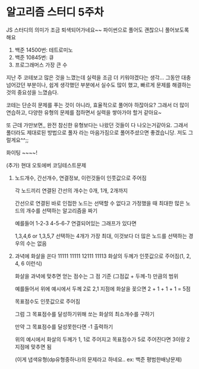 # 알고리즘 스터디 5주차

JS 스터디의 의미가 조금 퇴색되어가네요~~ 파이썬으로 풀어도 괜찮으니 풀어보도록 해요

1. 백준 14500번: 테트로미노
2. 백준 10845번: 큐
3. 프로그래머스 가장 큰 수

지난 주 코테보고 많은 것을 느꼈는데 실력을 조금 더 키워야겠다는 생각... 그동안 대충 넘어갔던 부분이나, 쉽게 생각했던 부분에서 실수도 많이 했고, 빠르게 문제를 해결하는 것의 중요성을 느꼈슴다.

코테는 단순히 문제를 푸는 것이 아니라, 효율적으로 풀어야 하잖아요? 그래서 더 많이 연습하고, 다양한 유형의 문제를 접하면서 실력을 쌓아가야 할거 같아요~

또 근데 가만보면,, 완전 참신한 유형보다는 나왔던 것들이 다 나오는거같아요. 그래서 풀더라도 제대로된 방법으로 풀자 라는 마음가짐으로 풀어주셨으면 좋겠습니당. 저도 그럴게요^^;;

화이팅 ~~~~!

(추가) 현대 오토에버 코딩테스트문제

1. 노드개수, 간선개수, 연결정보, 이런것들이 인풋값으로 주어짐

   각 노드끼리 연결된 간선의 개수는 0개, 1개, 2개까지

   간선으로 연결된 바로 인접한 노드는 선택할 수 없다고 가정했을 때 최대한 많은 노드의 개수를 선택하는 알고리즘을 짜기

   예를들어 1-2-3 4-5-6-7 연결되어있는 그래프가 있다면

   1,3,4,6 or 1,3,5,7 선택하는 4개가 가장 최대, 이것보다 더 많은 노드를 선택하는 경우의 수는 없음

2. 과녁에 화살을 쏜다
   11111
   11111
   12111
   11113
   화살의 두께가 인풋값으로 주어짐(1, 2, 4, 6 이런식)

   화살을 과녁에 맞추면 얻는 점수는 그 점 기준 (그점값 + 두께-1) 만큼의 범위

   예를들어서 위에 예시에서 두께 2로 2,1 지점에 화살을 꽂으면 2 + 1 + 1 + 1 = 5점

   목표점수도 인풋값으로 주어짐

   그럼 그 목표점수를 달성하기위해 쏘는 화살의 최소개수를 구하기

   만약 그 목표점수를 달성못한다면 -1 출력하기

   위의 예시에서 화살의 두께가 1, 1로 주어지고 목표점수가 5로 주어진다면
   3이랑 2지점에 맞추면 됨

   (이게 냅색유형(dp유형중하나)의 문제라고 하네요.. ex: 백준 평범한배낭문제)
